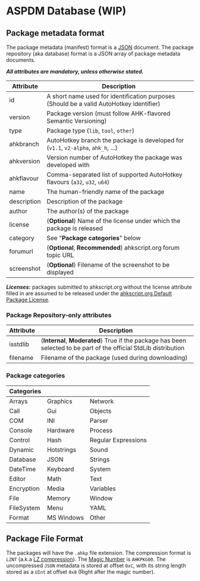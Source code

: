 ASPDM Database (WIP)
====================

Package metadata format
-----------------------

The package metadata (manifest) format is a [JSON](http://www.json.org/) document. The package repository (aka database) format is a JSON array of package metadata documents.

_**All attributes are mandatory, unless otherwise stated.**_

| Attribute     | Description                                                                              |
|---------------|------------------------------------------------------------------------------------------|
| id            | A short name used for identification purposes (Should be a valid AutoHotkey identifier)  |
| version       | Package version (must follow AHK-flavored Semantic Versioning)                           |
| type          | Package type (`lib`, `tool`, `other`)                                                    |
| ahkbranch     | AutoHotkey branch the package is developed for (`v1.1`, `v2-alpha`, `ahk_h`, ...)        |
| ahkversion    | Version number of AutoHotkey the package was developed with                              |
| ahkflavour    | Comma-separated list of supported AutoHotkey flavours (`a32`, `u32`, `u64`)              |
| name          | The human-friendly name of the package                                                   |
| description   | Description of the package                                                               |
| author        | The author(s) of the package                                                             |
| license       | (**Optional**) Name of the license under which the package is released                   |
| category      | See "**Package categories**" below                                                       |
| forumurl      | (**Optional**, **Recommended**) ahkscript.org forum topic URL                            |
| screenshot    | (**Optional**) Filename of the screenshot to be displayed                                |

_**Licenses:**_ packages submitted to ahkscript.org without the license attribute filled in are assumed to be released under the [ahkscript.org Default Package License](License.md).

### Package Repository-only attributes

| Attribute     | Description                                                                                                           |
|---------------|-----------------------------------------------------------------------------------------------------------------------|
| isstdlib      | (**Internal**, **Moderated**) True if the package has been selected to be part of the official StdLib distribution    |
| filename      | Filename of the package (used during downloading)                                                                     |

### Package categories

| Categories  |             |                      |
|-------------|-------------|----------------------|
| Arrays      | Graphics    | Network              |
| Call        | Gui         | Objects              |
| COM         | INI         | Parser               |
| Console     | Hardware    | Process              |
| Control     | Hash        | Regular Expressions  |
| Dynamic     | Hotstrings  | Sound                |
| Database    | JSON        | Strings              |
| DateTime    | Keyboard    | System               |
| Editor      | Math        | Text                 |
| Encryption  | Media       | Variables            |
| File        | Memory      | Window               |
| FileSystem  | Menu        | YAML                 |
| Format      | MS Windows  | Other                |

Package File Format
-------------------

The packages will have the `.ahkp` file extension.
The compression format is `LZNT` (a.k.a [LZ compression](http://msdn.microsoft.com/library/ff552127)).
The [Magic Number](https://en.wikipedia.org/wiki/Magic_number_(programming)) is `AHKPKG00`.
The uncompressed `JSON` metadata is stored at offset `0xC`, with its string length stored as a `UInt` at offset `0x8` (Right after the magic number).
